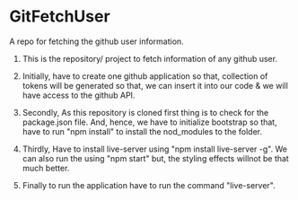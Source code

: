 # GitFetchUser
A repo for fetching the github user information.

1. This is the repository/ project to fetch information of any github user.

2. Initially, have to create one github application so that, collection of tokens will be generated so that, we can insert it into our 
   code & we will have access to the github API.
   
3. Secondly, As this repository is cloned first thing is to check for the package.json file. And, hence, we have to initialize bootstrap 
   so that, have to run "npm install" to install the nod_modules to the folder.
   
4. Thirdly, Have to install live-server using "npm install live-server -g". We can also run the using "npm start" but, the styling effects
   willnot be that much better.
   
5. Finally to run the application have to run the command "live-server".

